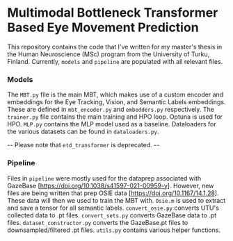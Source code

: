 # Multimodal Bottleneck Transformer Based Eye Movement Prediction
This repository contains the code that I've written for my master's thesis in the Human Neuroscience (MSc) program from the University of Turku, Finland. Currently, `models` and `pipeline` are populated with all relevant files. 
### Models
The `MBT.py` file is the main MBT, which makes use of a custom encoder and embeddings for the Eye Tracking, Vision, and Semantic Labels embeddings. These are defined in `mbt_encoder.py` and `embedders.py` respectively. 
The `trainer.py` file contains the main training and HPO loop. Optuna is used for HPO. 
`MLP.py` contains the MLP model used as a baseline.
Dataloaders for the various datasets can be found in `dataloaders.py`.

-- Please note that `etd_transformer` is deprecated. --
### Pipeline
Files in `pipeline` were mostly used for the dataprep associated with GazeBase [https://doi.org/10.1038/s41597-021-00959-y]. However, new files are being written that prep OSIE data [https://doi.org/10.1167/14.1.28]. These data will then we used to train the MBT with.
`Osie.m` is used to extract and save a tensor for all semantic labels.
`convert_osie.py` converts UTU's collected data to .pt files.
`convert_sets.py` converts GazeBase data to .pt files.
`dataset_constructor.py` converts the GazeBase.pt files to downsampled/filtered .pt files.
`utils.py` contains various helper functions.


